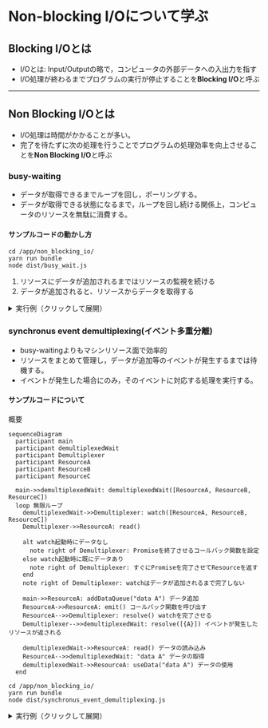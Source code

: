 # Non-blocking I/Oについて学ぶ

## Blocking I/Oとは

- I/Oとは: Input/Outputの略で，コンピュータの外部データへの入出力を指す
- I/O処理が終わるまでプログラムの実行が停止することを**Blocking I/O**と呼ぶ

---

## Non Blocking I/Oとは

- I/O処理は時間がかかることが多い。
- 完了を待たずに次の処理を行うことでプログラムの処理効率を向上させることを**Non Blocking I/O**と呼ぶ

### busy-waiting

- データが取得できるまでループを回し，ポーリングする。
- データが取得できる状態になるまで，ループを回し続ける関係上，コンピュータのリソースを無駄に消費する。

#### サンプルコードの動かし方

```shell
cd /app/non_blocking_io/
yarn run bundle
node dist/busy_wait.js
```

1. リソースにデータが追加されるまではリソースの監視を続ける
2. データが追加されると、リソースからデータを取得する

<details>
<summary>実行例（クリックして展開）</summary>

```shell
# 実行例
node dist/busy_wait.js
----- Start watching socketA -----
----- Start watching socketB -----
----- Start watching socketC -----
Waiting for data on socketA)...
Waiting for data on socketB)...
Waiting for data on socketC)...
Waiting for data on socketA)...
Waiting for data on socketB)...
Waiting for data on socketC)...
Adding data to socketA: sample data A
Waiting for data on socketA)...
Waiting for data on socketB)...
Waiting for data on socketC)...
Waiting for data on socketA)...
Waiting for data on socketB)...
Waiting for data on socketC)...
Waiting for data on socketA)...
Waiting for data on socketB)...
Waiting for data on socketC)...
Adding data to socketB: sample data B
Data received on socketA!
use sample data A
Waiting for data on socketB)...
Waiting for data on socketC)...
Waiting for data on socketA)...
Waiting for data on socketB)...
Waiting for data on socketC)...
Waiting for data on socketA)...
Waiting for data on socketB)...
Waiting for data on socketC)...
Waiting for data on socketA)...
Data received on socketB!
use sample data B
Waiting for data on socketC)...
Waiting for data on socketA)...
^C
```

</details>

### synchronus event demultiplexing(イベント多重分離)

- busy-waitingよりもマシンリソース面で効率的
- リソースをまとめて管理し，データが追加等のイベントが発生するまでは待機する。
- イベントが発生した場合にのみ，そのイベントに対応する処理を実行する。

#### サンプルコードについて

概要

```mermaid
sequenceDiagram
  participant main
  participant demultiplexedWait
  participant Demultiplexer
  participant ResourceA
  participant ResourceB
  participant ResourceC

  main->>demultiplexedWait: demultiplexedWait([ResourceA, ResourceB, ResourceC])
  loop 無限ループ
    demultiplexedWait->>Demultiplexer: watch([ResourceA, ResourceB, ResourceC])
    Demultiplexer->>ResourceA: read()

    alt watch起動時にデータなし
      note right of Demultiplexer: Promiseを終了させるコールバック関数を設定
    else watch起動時に既にデータあり
      note right of Demultiplexer: すぐにPromiseを完了させてResourceを返す
    end
    note right of Demultiplexer: watchはデータが追加されるまで完了しない

    main->>ResourceA: addDataQueue("data A") データ追加
    ResourceA->>ResourceA: emit() コールバック関数を呼び出す
    ResourceA-->>Demultiplexer: resolve() watchを完了させる
    Demultiplexer-->>demultiplexedWait: resolve([{A}]) イベントが発生したリソースが返される

    demultiplexedWait->>ResourceA: read() データの読み込み
    ResourceA-->>demultiplexedWait: "data A" データの取得
    demultiplexedWait->>ResourceA: useData("data A") データの使用
  end
```

```shell
cd /app/non_blocking_io/
yarn run bundle
node dist/synchronus_event_demultiplexing.js
```
<details>
<summary>実行例（クリックして展開）</summary>
```
# 動作説明のため#でコメントを追記しています。実際のコードを実行しても表示されません。
Waiting for events...
Watching resource: socketA
Watching resource: socketB
Watching resource: socketC
# すべてのResourceにコールバック関数を設定し，イベントの発生を待つ

# データ追加イベント発生
Trying to Add data to socketA: sample data A
Trying to Add data to socketB: sample data B

# watch()が完了する
watch() returned with events: 1
Event detected from socketA
Data received on socketA!
use sample data A
Waiting for events...
Watching resource: socketA
Watching resource: socketB
Watching resource: socketC

# データ追加イベント発生(以下略)
watch() returned with events: 1
Event detected from socketB
Data received on socketB!
use sample data B
Waiting for events...
Watching resource: socketA
Watching resource: socketB
Watching resource: socketC
```
</details>

